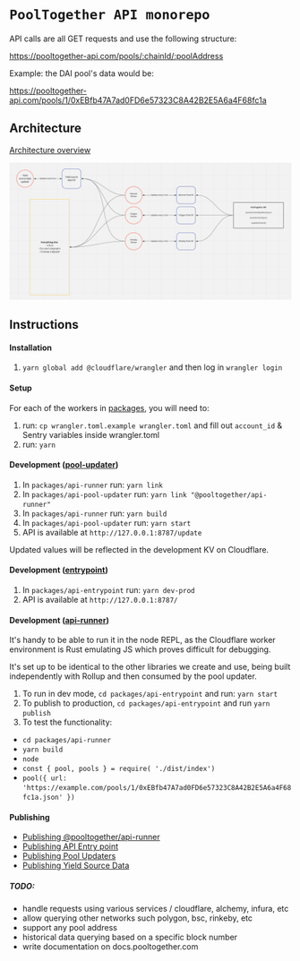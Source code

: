 # `PoolTogether API monorepo`

API calls are all GET requests and use the following structure:

https://pooltogether-api.com/pools/:chainId/:poolAddress

Example: the DAI pool's data would be:

https://pooltogether-api.com/pools/1/0xEBfb47A7ad0FD6e57323C8A42B2E5A6a4F68fc1a

## Architecture

[Architecture overview](https://miro.com/app/board/o9J_l8uMoQg=/)

![Architecture overview](architecture-overview.png)

## Instructions

#### Installation

1. `yarn global add @cloudflare/wrangler` and then log in `wrangler login`

#### Setup

For each of the workers in [packages](./packages), you will need to:

1. run: `cp wrangler.toml.example wrangler.toml` and fill out `account_id` & Sentry variables inside wrangler.toml
2. run: `yarn`

#### Development ([pool-updater](./packages/api-pool-updater/README.md))

1. In `packages/api-runner` run: `yarn link`
2. In `packages/api-pool-updater` run: `yarn link "@pooltogether/api-runner"`
3. In `packages/api-runner` run: `yarn build`
4. In `packages/api-pool-updater` run: `yarn start`
5. API is available at `http://127.0.0.1:8787/update`

Updated values will be reflected in the development KV on Cloudflare.

#### Development ([entrypoint](./packages/api-entrypoint/README.md))

1. In `packages/api-entrypoint` run: `yarn dev-prod`
2. API is available at `http://127.0.0.1:8787/`

#### Development ([api-runner](./packages/api-runner/README.md))

It's handy to be able to run it in the node REPL, as the Cloudflare worker environment is Rust emulating JS which proves difficult for debugging.

It's set up to be identical to the other libraries we create and use, being built independently with Rollup and then consumed by the pool updater.

1. To run in dev mode, `cd packages/api-entrypoint` and run: `yarn start`
2. To publish to production, `cd packages/api-entrypoint` and run `yarn publish`
3. To test the functionality:

- `cd packages/api-runner`
- `yarn build`
- `node`
- `const { pool, pools } = require( './dist/index')`
- `pool({ url: 'https://example.com/pools/1/0xEBfb47A7ad0FD6e57323C8A42B2E5A6a4F68fc1a.json' })`

#### Publishing

- [Publishing @pooltogether/api-runner](./packages/api-runner/README.md)
- [Publishing API Entry point](./packages/api-entrypoint/README.md#deploying)
- [Publishing Pool Updaters](./packages/api-pool-updater/README.md#deploying-a-single-network)
- [Publishing Yield Source Data](./packages/api-pool-updater/README.md#deploying)

##### TODO:

- handle requests using various services / cloudflare, alchemy, infura, etc
- allow querying other networks such polygon, bsc, rinkeby, etc
- support any pool address
- historical data querying based on a specific block number
- write documentation on docs.pooltogether.com
